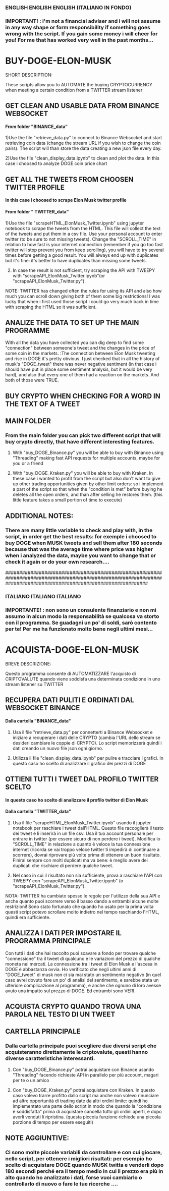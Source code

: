 ### ENGLISH ENGLISH ENGLISH (ITALIANO IN FONDO)

### IMPORTANT! : i'm not a financial adviser and i will not assume in any way shape or form responsibility if something goes wrong with the script. If you gain some money i will cheer for you! For me that has worked very well in the past months...


# BUY-DOGE-ELON-MUSK

SHORT DESCRIPTION:

These scripts allow you to AUTOMATE the buying CRYPTOCURRENCY when meeting a certain condition from a TWITTER stream listener

## GET CLEAN AND USABLE DATA FROM BINANCE WEBSOCKET 

#### From folder "BINANCE_data"
1)Use the file "retrieve_data.py" to connect to Binance Websocket and start retrieving coin data (change the stream URL if you wish to change the coin pairs). The script will than store the data creating a new json file every day.

2)Use the file "clean_display_data.ipynb" to clean and plot the data. In this case i choosed to analyze DOGE coin price chart

## GET ALL THE TWEETS FROM CHOOSEN TWITTER PROFILE

#### In this case i choosed to scrape Elon Musk twitter profile

#### From folder " TWITTER_data"
1)Use the file "scrapeHTML_ElonMusk_Twitter.ipynb" using jupyter notebook to scrape the tweets from the HTML. This file will collect the text of the tweets and put them in a csv file. Use your personal account to enter twitter (to be sure to not missing tweets). Change the "SCROLL_TIME" in relation to how fast is your internet connection (remember if you go too fast twitter will stop prevent you from keep scrolling), you will have to try several times before getting a good result. You will always end up with duplicates but it's fine: it's better to have duplicates than missing some tweets.

2) In case the result is not sufficient, try scraping the API with TWEEPY with "scrapeAPI_ElonMusk_Twitter.ipynb"(or "scrapeAPI_ElonMusk_Twitter.py"). 

NOTE: TWITTER has changed often the rules for using its API and also how much you can scroll down giving both of them some big restrictions! I was lucky that when i first used those script i could go very much back in time with scraping the HTML so it was sufficient.


## ANALIZE THE DATA TO SET UP THE MAIN PROGRAMME

With all the data you have collected you can dig deep to find some "connection" between someone's tweet and the changes in the price of some coin in the markets.
:The connection between Elon Musk tweeting and rise in DOGE it's pretty obvious. I just checked that in all the history of musk's "DOGE_tweet" there was never negative sentiment (in that case i should have put in place some sentiment analysis, but it would be very hard), and also that every one of them had a reaction on the markets. And both of those were TRUE.



## BUY CRYPTO WHEN CHECKING FOR A WORD IN THE TEXT OF A TWEET

## MAIN FOLDER

### From the main folder you can pick two different script that will buy crypto directly, that have different interesting features.

1) With "buy_DOGE_Binance.py" you will be able to buy with Binance using "Threading" making fast API requests for multiple accounts, maybe for you or a friend

2) With "buy_DOGE_Kraken.py" you will be able to buy with Kraken. In these case i wanted to profit from the script but also don't want to give up other trading opportunities given by other limit orders: so i implement a part of the script so that when the "condition is met" before buying he deletes all the open orders, and than after selling he restores them. (this little feature takes a small portion of time to execute)



## ADDITIONAL NOTES:
### There are many little variable to check and play with, in the script, in order get the best results: for exemple i choosed to buy DOGE when MUSK tweets and sell them after 180 seconds because that was the average time where price was higher when i analyzed the data, maybe you want to change that or check it again or do your own research....

###################################################################################################################################################################

### ITALIANO ITALIANO ITALIANO

### IMPORTANTE! : non sono un consulente finanziario e non mi assumo in alcun modo la responsabilità se qualcosa va storto con il programma. Se guadagni un po' di soldi, sarò contento per te! Per me ha funzionato molto bene negli ultimi mesi...

# ACQUISTA-DOGE-ELON-MUSK

BREVE DESCRIZIONE:

Questo programma consente di AUTOMATIZZARE l'acquisto di CRIPTOVALUTE quando viene soddisfa una determinata condizione in uno stream listener su TWITTER

## RECUPERA DATI PULITI E ORDINATI DAL WEBSOCKET BINANCE 

#### Dalla cartella "BINANCE_data"
1) Usa il file "retrieve_data.py" per connetterti a Binance Websocket e iniziare a recuperare i dati delle CRYPTO (cambia l'URL dello stream se desideri cambiare le coppie di CRYPTO). Lo script memorizzerà quindi i dati creando un nuovo file json ogni giorno.

2) Utilizza il file "clean_display_data.ipynb" per pulire e tracciare i grafici. In questo caso ho scelto di analizzare il grafico dei prezzi di DOGE

## OTTIENI TUTTI I TWEET DAL PROFILO TWITTER SCELTO

#### In questo caso ho scelto di analizzare il profilo twitter di Elon Musk

#### Dalla cartella "TWITTER_data"
1) Usa il file "scrapeHTML_ElonMusk_Twitter.ipynb" usando il jupyter notebook per raschiare i tweet dall'HTML. Questo file raccoglierà il testo dei tweet e li inserirà in un file csv. Usa il tuo account personale per entrare in twitter (per essere sicuro di non perdere i tweet). Modifica lo "SCROLL_TIME" in relazione a quanto è veloce la tua connessione internet (ricorda se vai troppo veloce twitter ti impedirà di continuare a scorrere), dovrai riprovare più volte prima di ottenere un buon risultato. Finirai sempre con molti duplicati ma va bene: è meglio avere dei duplicati che rischiare di perdere qualche tweet.

2) Nel caso in cui il risultato non sia sufficiente, prova a raschiare l'API con TWEEPY con "scrapeAPI_ElonMusk_Twitter.ipynb" (o "scrapeAPI_ElonMusk_Twitter.py").

NOTA: TWITTER ha cambiato spesso le regole per l'utilizzo della sua API e anche quanto puoi scorrere verso il basso dando a entrambi alcune molte restrizioni! Sono stato fortunato che quando ho usato per la prima volta questi script potevo scrollare molto indietro nel tempo raschiando l'HTML, quindi era sufficiente.


## ANALIZZA I DATI PER IMPOSTARE IL PROGRAMMA PRINCIPALE

Con tutti i dati che hai raccolto puoi scavare a fondo per trovare qualche "connessione" tra il tweet di qualcuno e le variazioni del prezzo di qualche moneta nei mercati.
La connessione tra i tweet di Elon Musk e l'ascesa in DOGE è abbastanza ovvia. Ho verificato che negli ultimi anni di "DOGE_tweet" di musk non ci sia mai stato un sentimento negativo (in quel caso avrei dovuto fare un po' di analisi del sentimento, e sarebbe stata un ulteriore complicazione al programma), e anche che ognuno di loro avesse avuto una impatto sul prezzo di DOGE. Ed entrambi sono VERI.

## ACQUISTA CRYPTO QUANDO TROVA UNA PAROLA NEL TESTO DI UN TWEET
## CARTELLA PRINCIPALE

### Dalla cartella principale puoi scegliere due diversi script che acquisteranno direttamente le criptovalute, questi hanno diverse caratteristiche interessanti.

1) Con "buy_DOGE_Binance.py" potrai acquistare con Binance usando "Threading" facendo richieste API in parallelo per più account, magari per te o un amico

2) Con "buy_DOGE_Kraken.py" potrai acquistare con Kraken. In questo caso volevo trarre profitto dallo script ma anche non volevo rinunciare ad altre opportunità di trading date da altri ordini limite: quindi ho implementato una parte dello script in modo che quando la "condizione è soddisfatta" prima di acquistare cancella tutto gli ordini aperti, e dopo averli venduti li ripristina. (questa piccola funzione richiede una piccola porzione di tempo per essere eseguiti)



## NOTE AGGIUNTIVE:
### Ci sono molte piccole variabili da controllare e con cui giocare, nello script, per ottenere i migliori risultati: per esempio ho scelto di acquistare DOGE quando MUSK twitta e venderli dopo 180 secondi perché era il tempo medio in cui il prezzo era più in alto quando ho analizzato i dati, forse vuoi cambiarlo o controllarlo di nuovo o fare le tue ricerche ....
